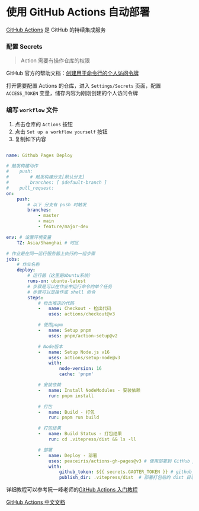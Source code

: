 # 使用 GitHub Actions 自动部署

[GitHub Actions](https://github.com/features/actions) 是 GitHub 的持续集成服务

### 配置 Secrets

> Action 需要有操作仓库的权限

GitHub 官方的帮助文档：[创建用于命令行的个人访问令牌](https://help.github.com/cn/github/authenticating-to-github/creating-a-personal-access-token-for-the-command-line)

打开需要配置 Actions 的仓库，进入 `Settings/Secrets` 页面，配置 `ACCESS_TOKEN` 变量，储存内容为刚刚创建的个人访问令牌

### 编写 `workflow` 文件

1. 点击仓库的 `Actions` 按钮
2. 点击 `Set up a workflow yourself` 按钮
3. 复制如下内容

```yml

name: Github Pages Deploy

# 触发构建动作
#    push:
#        # 触发构建分支[默认分支]
#        branches: [ $default-branch ]
#    pull_request:
on:
    push:
        # 以下 分支有 push 时触发
        branches:
            - master
            - main
            - feature/major-dev

env: # 设置环境变量
    TZ: Asia/Shanghai # 时区

# 作业是在同一运行服务器上执行的一组步骤
jobs:
    # 作业名称
    deploy:
        # 运行器（这里是Ubuntu系统）
        runs-on: ubuntu-latest
        # 步骤是可以在作业中运行命令的单个任务
        # 步骤可以是操作或 shell 命令
        steps:
            # 检出推送的代码
            -   name: Checkout - 检出代码
                uses: actions/checkout@v3

            # 使用pnpm
            -   name: Setup pnpm
                uses: pnpm/action-setup@v2

            # Node版本
            -   name: Setup Node.js v16
                uses: actions/setup-node@v3
                with:
                    node-version: 16
                    cache: 'pnpm'

            # 安装依赖
            -   name: Install NodeModules - 安装依赖
                run: pnpm install

            # 打包
            -   name: Build - 打包
                run: pnpm run build

            # 打包结果
            -   name: Build Status - 打包结果
                run: cd .vitepress/dist && ls -ll

            # 部署
            -   name: Deploy - 部署
                uses: peaceiris/actions-gh-pages@v3 # 使用部署到 GitHub pages 的 action
                with:
                    github_token: ${{ secrets.GAOTER_TOKEN }} # github_token，仓库secrets配置
                    publish_dir: .vitepress/dist  # 部署打包后的 dist 目录

```

详细教程可以参考阮一峰老师的[GitHub Actions 入门教程](http://www.ruanyifeng.com/blog/2019/09/getting-started-with-github-actions.html)

[GitHub Actions 中文文档](https://docs.github.com/cn/actions/reference)